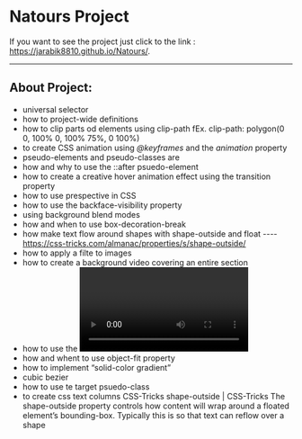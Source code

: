 # Natours Project

If you want to see the project just click to the link : https://jarabik8810.github.io/Natours/.

---
## About Project:
* universal selector
* how to project-wide definitions
* how to clip parts od elements using clip-path  fEx. clip-path: polygon(0 0, 100% 0, 100% 75%, 0 100%)
* to create CSS animation using *@keyframes* and the *animation* property
* pseudo-elements and pseudo-classes are
* how and why to use the ::after psuedo-element
* how to create a creative hover animation effect using the transition property
* how to use prespective in CSS
* how to use the backface-visibility property
* using background blend modes
* how and when to use box-decoration-break
* how make text flow around shapes with shape-outside and float ---- https://css-tricks.com/almanac/properties/s/shape-outside/
* how to apply a filte to images
* how to create a background video covering an entire section
* how to use the <video> HTML element
* how and whent to use object-fit property
* how to implement “solid-color gradient”
* cubic bezier
* how to use te target psuedo-class
* to create css text columns
CSS-Tricks
shape-outside | CSS-Tricks
The shape-outside property controls how content will wrap around a floated element’s bounding-box. Typically this is so that text can reflow over a shape
